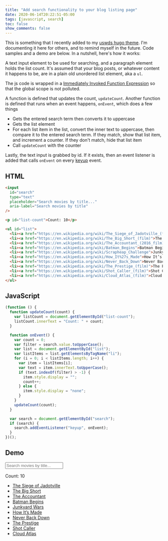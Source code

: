 ```yaml
---
title: "Add search functionality to your blog listing page"
date: 2020-06-14T20:22:51-05:00
tags: [javascript, search]
toc: false
show_comments: false
---
```


This is something that I recently added to my [uswds hugo theme](https://github.com/zwbetz-gh/uswds-hugo-theme). I'm documenting it here for others, and to remind myself in the future. Code samples and a demo are below. In a nutshell, here's how it works:

A text input element to be used for searching, and a paragraph element holds the list count. It's assumed that your blog posts, or whatever content it happens to be, are in a plain old unordered list element, aka a `ul`.

The js code is wrapped in a [Immediately Invoked Function Expression](https://developer.mozilla.org/en-US/docs/Glossary/IIFE) so that the global scope is not polluted. 

A function is defined that updates the count, `updateCount`. Another function is defined that runs when an event happens, `onEvent`, which does a few things
- Gets the entered search term then converts it to uppercase
- Gets the list element
- For each list item in the list, convert the inner text to uppercase, then compare it to the entered search term. If they match, show that list item, and increment a counter. If they don't match, hide that list item
- Call `updateCount` with the counter

Lastly, the text input is grabbed by id. If it exists, then an event listener is added that calls `onEvent` on every [keyup](https://developer.mozilla.org/en-US/docs/Web/API/Document/keyup_event) event.

## HTML

```html
<input
  id="search"
  type="text"
  placeholder="Search movies by title..."
  aria-label="Search movies by title"
/>

<p id="list-count">Count: 10</p>

<ul id="list">
  <li><a href="https://en.wikipedia.org/wiki/The_Siege_of_Jadotville_(film)">The Siege of Jadotville</a></li>
  <li><a href="https://en.wikipedia.org/wiki/The_Big_Short_(film)">The Big Short</a></li>
  <li><a href="https://en.wikipedia.org/wiki/The_Accountant_(2016_film)">The Accountant</a></li>
  <li><a href="https://en.wikipedia.org/wiki/Batman_Begins">Batman Begins</a></li>
  <li><a href="https://en.wikipedia.org/wiki/Scrapheap_Challenge">Junkyard Wars</a></li>
  <li><a href="https://en.wikipedia.org/wiki/How_It%27s_Made">How It’s Made</a></li>
  <li><a href="https://en.wikipedia.org/wiki/Never_Back_Down">Never Back Down</a></li>
  <li><a href="https://en.wikipedia.org/wiki/The_Prestige_(film)">The Prestige</a></li>
  <li><a href="https://en.wikipedia.org/wiki/Shot_Caller_(film)">Shot Caller</a></li>
  <li><a href="https://en.wikipedia.org/wiki/Cloud_Atlas_(film)">Cloud Atlas</a></li>
</ul>
```

## JavaScript

```js
(function () {
  function updateCount(count) {
    var listCount = document.getElementById("list-count");
    listCount.innerText = "Count: " + count;
  }

  function onEvent() {
    var count = 0;
    var filter = search.value.toUpperCase();
    var list = document.getElementById("list");
    var listItems = list.getElementsByTagName("li");
    for (i = 0; i < listItems.length; i++) {
      var item = listItems[i];
      var text = item.innerText.toUpperCase();
      if (text.indexOf(filter) > -1) {
        item.style.display = "";
        count++;
      } else {
        item.style.display = "none";
      }
    }
    updateCount(count);
  }

  var search = document.getElementById("search");
  if (search) {
    search.addEventListener("keyup", onEvent);
  }
})();
```

## Demo

<input
  class="usa-input"
  id="search"
  type="text"
  placeholder="Search movies by title..."
  aria-label="Search movies by title"
/>

<p id="list-count">Count: 10</p>

<ul id="list" style="height: 300px">
  <li><a href="https://en.wikipedia.org/wiki/The_Siege_of_Jadotville_(film)">The Siege of Jadotville</a></li>
  <li><a href="https://en.wikipedia.org/wiki/The_Big_Short_(film)">The Big Short</a></li>
  <li><a href="https://en.wikipedia.org/wiki/The_Accountant_(2016_film)">The Accountant</a></li>
  <li><a href="https://en.wikipedia.org/wiki/Batman_Begins">Batman Begins</a></li>
  <li><a href="https://en.wikipedia.org/wiki/Scrapheap_Challenge">Junkyard Wars</a></li>
  <li><a href="https://en.wikipedia.org/wiki/How_It%27s_Made">How It’s Made</a></li>
  <li><a href="https://en.wikipedia.org/wiki/Never_Back_Down">Never Back Down</a></li>
  <li><a href="https://en.wikipedia.org/wiki/The_Prestige_(film)">The Prestige</a></li>
  <li><a href="https://en.wikipedia.org/wiki/Shot_Caller_(film)">Shot Caller</a></li>
  <li><a href="https://en.wikipedia.org/wiki/Cloud_Atlas_(film)">Cloud Atlas</a></li>
</ul>

<script>
(function () {
  function updateCount(count) {
    var listCount = document.getElementById("list-count");
    listCount.innerText = "Count: " + count;
  }

  function onEvent() {
    var count = 0;
    var filter = search.value.toUpperCase();
    var list = document.getElementById("list");
    var listItems = list.getElementsByTagName("li");
    for (i = 0; i < listItems.length; i++) {
      var item = listItems[i];
      var text = item.innerText.toUpperCase();
      if (text.indexOf(filter) > -1) {
        item.style.display = "";
        count++;
      } else {
        item.style.display = "none";
      }
    }
    updateCount(count);
  }

  var search = document.getElementById("search");
  if (search) {
    search.addEventListener("keyup", onEvent);
  }
})();
</script>
